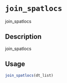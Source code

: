 # `join_spatlocs`

join_spatlocs


## Description

join_spatlocs


## Usage

```r
join_spatlocs(dt_list)
```


